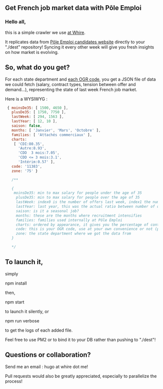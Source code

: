 ## Get French job market data with Pôle Emploi

### Hello all,

this is a simple crawler we use [at Whire](http:whire.me "Check it out!").

It replicates data from [Pôle Emploi candidates website](http:candidat.pole-emploi.fr/marche-du-travail/accueil)
directly to your "./dest" repository!
Syncing it every other week will give you fresh insights on how market is evolving.

## So, what do you get?

For each state department and [each OGR code](http:www.pole-emploi.org/front/common/tools/load_file.html?galleryId=50717&galleryTitle=doc+technique+ROME),
you get a JSON file of data we could fetch (salary, contract types, tension between offer and demand...), representing the state of last week French job market.

Here is a WYSIWYG :

```javascript
 { moinsDe35: [ 1500, 4650 ],
   plusDe35: [ 1750, 7750 ],
   lastWeek: [ 294, 1563 ],
   lastYear: [ 12, 10 ],
   saison: false,
   months: [ 'Janvier', 'Mars', 'Octobre' ],
   families: [ 'Attachés commerciaux' ],
   charts:
    [ 'CDI:80.35',
      'Autre:8.93',
      'CDD  3 mois:7.05',
      'CDD <= 3 mois:3.1',
      'Intérim:0.57' ],
   code: '11383',
   zone: '75' }

   /**

   {
    moinsDe35: min to max salary for people under the age of 35
     plusDe35: min to max salary for people over the age of 35
     lastWeek: index0 is the number of offers last week, index1 the number of candidates
     lastYear: last year, this was the actual ratio between number of offers and number of candidates
     saison: is it a seasonal job?
     months: these are the months where recruitment intensifies
     families: families used internally at Pôle Emploi
     charts: ordered by appearance, it gives you the percentage of contract types for successful recruitments over last year
     code: this is your OGR code, use at your own convenience or not (probably not)
     zone: the state department where we got the data from
   }

   */
```


## To launch it,

simply

 npm install

then,

 npm start

to launch it silently, or

 npm run verbose

to get the logs of each added file.


Feel free to use PM2 or to bind it to your DB rather than pushing to "./dest"!



## Questions or collaboration?

Send me an email : hugo at whire dot me!

Pull requests would also be greatly appreciated,
especially to parallelize the process!
